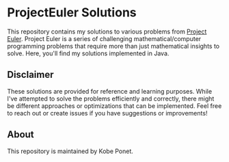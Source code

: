 # ProjectEuler Solutions
This repository contains my solutions to various problems from [Project Euler](https://projecteuler.net/). Project Euler is a series of challenging mathematical/computer programming problems that require more than just mathematical insights to solve. Here, you'll find my solutions implemented in Java.

## Disclaimer
These solutions are provided for reference and learning purposes. While I've attempted to solve the problems efficiently and correctly, there might be different approaches or optimizations that can be implemented. Feel free to reach out or create issues if you have suggestions or improvements!

## About
This repository is maintained by Kobe Ponet.
